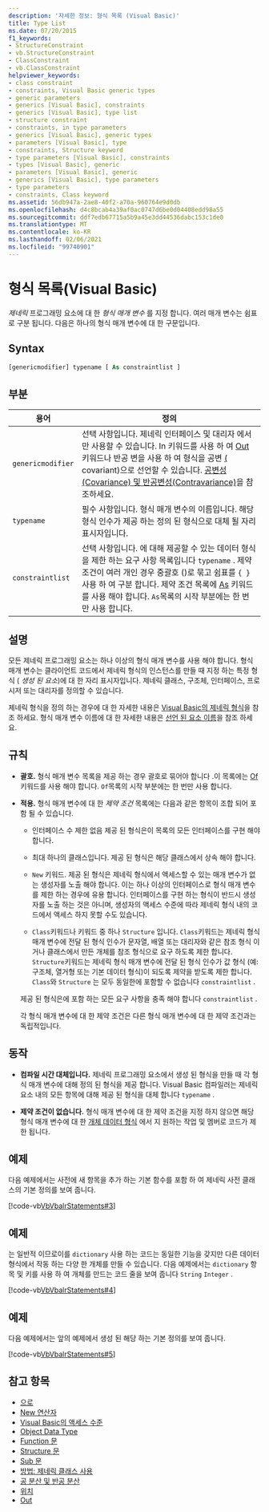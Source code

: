 ```yaml
---
description: '자세한 정보: 형식 목록 (Visual Basic)'
title: Type List
ms.date: 07/20/2015
f1_keywords:
- StructureConstraint
- vb.StructureConstraint
- ClassConstraint
- vb.ClassConstraint
helpviewer_keywords:
- class constraint
- constraints, Visual Basic generic types
- generic parameters
- generics [Visual Basic], constraints
- generics [Visual Basic], type list
- structure constraint
- constraints, in type parameters
- generics [Visual Basic], generic types
- parameters [Visual Basic], type
- constraints, Structure keyword
- type parameters [Visual Basic], constraints
- types [Visual Basic], generic
- parameters [Visual Basic], generic
- generics [Visual Basic], type parameters
- type parameters
- constraints, Class keyword
ms.assetid: 56db947a-2ae8-40f2-a70a-960764e9d0db
ms.openlocfilehash: d4c8bcab4a39af0ac0747d6be0d04408edd98a55
ms.sourcegitcommit: ddf7edb67715a5b9a45e3dd44536dabc153c1de0
ms.translationtype: MT
ms.contentlocale: ko-KR
ms.lasthandoff: 02/06/2021
ms.locfileid: "99740901"
---
```

# <a name="type-list-visual-basic"></a>형식 목록(Visual Basic)

*제네릭* 프로그래밍 요소에 대 한 *형식 매개 변수* 를 지정 합니다. 여러 매개 변수는 쉼표로 구분 됩니다. 다음은 하나의 형식 매개 변수에 대 한 구문입니다.

## <a name="syntax"></a>Syntax

```vb
[genericmodifier] typename [ As constraintlist ]
```

## <a name="parts"></a>부분

|용어|정의|
|---|---|
|`genericmodifier`|선택 사항입니다. 제네릭 인터페이스 및 대리자 에서만 사용할 수 있습니다. In 키워드를 사용 하 여 [Out](../modifiers/out-generic-modifier.md) 키워드나 반공 변을 사용 하 여 형식을 공변 [(](../modifiers/in-generic-modifier.md) covariant)으로 선언할 수 있습니다. [공변성(Covariance) 및 반공변성(Contravariance)](../../programming-guide/concepts/covariance-contravariance/index.md)을 참조하세요.|
|`typename`|필수 사항입니다. 형식 매개 변수의 이름입니다. 해당 형식 인수가 제공 하는 정의 된 형식으로 대체 될 자리 표시자입니다.|
|`constraintlist`|선택 사항입니다. 에 대해 제공할 수 있는 데이터 형식을 제한 하는 요구 사항 목록입니다 `typename` . 제약 조건이 여러 개인 경우 중괄호 ()로 묶고 쉼표를 `{ }` 사용 하 여 구분 합니다. 제약 조건 목록에 [As](as-clause.md) 키워드를 사용 해야 합니다. `As`목록의 시작 부분에는 한 번만 사용 합니다.|

## <a name="remarks"></a>설명

모든 제네릭 프로그래밍 요소는 하나 이상의 형식 매개 변수를 사용 해야 합니다. 형식 매개 변수는 클라이언트 코드에서 제네릭 형식의 인스턴스를 만들 때 지정 하는 특정 형식 ( *생성 된 요소*)에 대 한 자리 표시자입니다. 제네릭 클래스, 구조체, 인터페이스, 프로시저 또는 대리자를 정의할 수 있습니다.

제네릭 형식을 정의 하는 경우에 대 한 자세한 내용은 [Visual Basic의 제네릭 형식](../../programming-guide/language-features/data-types/generic-types.md)을 참조 하세요. 형식 매개 변수 이름에 대 한 자세한 내용은 [선언 된 요소 이름](../../programming-guide/language-features/declared-elements/declared-element-names.md)을 참조 하세요.

## <a name="rules"></a>규칙

- **괄호.** 형식 매개 변수 목록을 제공 하는 경우 괄호로 묶어야 합니다 .이 목록에는 [Of](of-clause.md) 키워드를 사용 해야 합니다. `Of`목록의 시작 부분에는 한 번만 사용 합니다.

- **적용.** 형식 매개 변수에 대 한 *제약 조건* 목록에는 다음과 같은 항목이 조합 되어 포함 될 수 있습니다.

  - 인터페이스 수 제한 없음 제공 된 형식은이 목록의 모든 인터페이스를 구현 해야 합니다.

  - 최대 하나의 클래스입니다. 제공 된 형식은 해당 클래스에서 상속 해야 합니다.

  - `New` 키워드. 제공 된 형식은 제네릭 형식에서 액세스할 수 있는 매개 변수가 없는 생성자를 노출 해야 합니다. 이는 하나 이상의 인터페이스로 형식 매개 변수를 제한 하는 경우에 유용 합니다. 인터페이스를 구현 하는 형식이 반드시 생성자를 노출 하는 것은 아니며, 생성자의 액세스 수준에 따라 제네릭 형식 내의 코드에서 액세스 하지 못할 수도 있습니다.

  - `Class`키워드나 키워드 중 하나 `Structure` 입니다. `Class`키워드는 제네릭 형식 매개 변수에 전달 된 형식 인수가 문자열, 배열 또는 대리자와 같은 참조 형식 이거나 클래스에서 만든 개체를 참조 형식으로 요구 하도록 제한 합니다. `Structure`키워드는 제네릭 형식 매개 변수에 전달 된 형식 인수가 값 형식 (예: 구조체, 열거형 또는 기본 데이터 형식)이 되도록 제약을 받도록 제한 합니다. `Class`와 `Structure` 는 모두 동일한에 포함할 수 없습니다 `constraintlist` .

  제공 된 형식은에 포함 하는 모든 요구 사항을 충족 해야 합니다 `constraintlist` .

  각 형식 매개 변수에 대 한 제약 조건은 다른 형식 매개 변수에 대 한 제약 조건과는 독립적입니다.

## <a name="behavior"></a>동작

- **컴파일 시간 대체입니다.** 제네릭 프로그래밍 요소에서 생성 된 형식을 만들 때 각 형식 매개 변수에 대해 정의 된 형식을 제공 합니다. Visual Basic 컴파일러는 제네릭 요소 내의 모든 항목에 대해 제공 된 형식을 대체 합니다 `typename` .

- **제약 조건이 없습니다.** 형식 매개 변수에 대 한 제약 조건을 지정 하지 않으면 해당 형식 매개 변수에 대 한 [개체 데이터 형식](../data-types/object-data-type.md) 에서 지 원하는 작업 및 멤버로 코드가 제한 됩니다.

## <a name="example"></a>예제

다음 예제에서는 사전에 새 항목을 추가 하는 기본 함수를 포함 하 여 제네릭 사전 클래스의 기본 정의를 보여 줍니다.

[!code-vb[VbVbalrStatements#3](~/samples/snippets/visualbasic/VS_Snippets_VBCSharp/VbVbalrStatements/VB/Class1.vb#3)]

## <a name="example"></a>예제

는 일반적 이므로이를 `dictionary` 사용 하는 코드는 동일한 기능을 갖지만 다른 데이터 형식에서 작동 하는 다양 한 개체를 만들 수 있습니다. 다음 예제에서는 `dictionary` 항목 및 키를 사용 하 여 개체를 만드는 코드 줄을 보여 줍니다 `String` `Integer` .

[!code-vb[VbVbalrStatements#4](~/samples/snippets/visualbasic/VS_Snippets_VBCSharp/VbVbalrStatements/VB/Class1.vb#4)]

## <a name="example"></a>예제

다음 예제에서는 앞의 예제에서 생성 된 해당 하는 기본 정의를 보여 줍니다.

[!code-vb[VbVbalrStatements#5](~/samples/snippets/visualbasic/VS_Snippets_VBCSharp/VbVbalrStatements/VB/Class1.vb#5)]

## <a name="see-also"></a>참고 항목

- [으로](of-clause.md)
- [New 연산자](../operators/new-operator.md)
- [Visual Basic의 액세스 수준](../../programming-guide/language-features/declared-elements/access-levels.md)
- [Object Data Type](../data-types/object-data-type.md)
- [Function 문](function-statement.md)
- [Structure 문](structure-statement.md)
- [Sub 문](sub-statement.md)
- [방법: 제네릭 클래스 사용](../../programming-guide/language-features/data-types/how-to-use-a-generic-class.md)
- [공 분산 및 반공 분산](../../programming-guide/concepts/covariance-contravariance/index.md)
- [위치](../modifiers/in-generic-modifier.md)
- [Out](../modifiers/out-generic-modifier.md)
